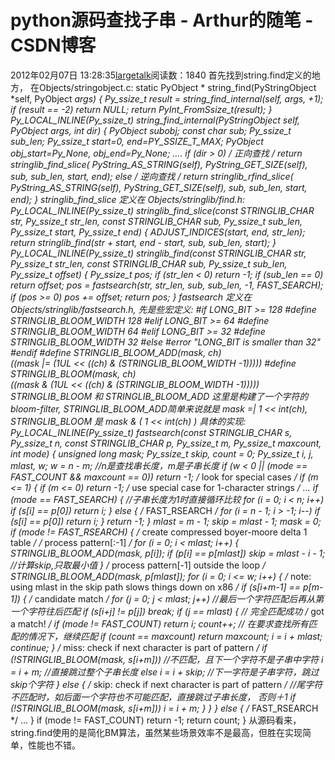 # python源码查找子串 - Arthur的随笔 - CSDN博客
2012年02月07日 13:28:35[largetalk](https://me.csdn.net/largetalk)阅读数：1840
首先找到string.find定义的地方， 在Objects/stringobject.c:
static PyObject *
string_find(PyStringObject *self, PyObject *args)
{
    Py_ssize_t result = string_find_internal(self, args, +1);
    if (result == -2)
        return NULL;
    return PyInt_FromSsize_t(result);
}
Py_LOCAL_INLINE(Py_ssize_t)
string_find_internal(PyStringObject *self, PyObject *args, int dir)
{
    PyObject *subobj;
    const char *sub;
    Py_ssize_t sub_len;
    Py_ssize_t start=0, end=PY_SSIZE_T_MAX;
    PyObject *obj_start=Py_None, *obj_end=Py_None;
    ....
    if (dir > 0)
        /* 正向查找 */
        return stringlib_find_slice(
            PyString_AS_STRING(self), PyString_GET_SIZE(self),
            sub, sub_len, start, end);
    else
        /* 逆向查找 */
        return stringlib_rfind_slice(
            PyString_AS_STRING(self), PyString_GET_SIZE(self),
            sub, sub_len, start, end);
}
stringlib_find_slice 定义在 Objects/stringlib/find.h:
Py_LOCAL_INLINE(Py_ssize_t)
stringlib_find_slice(const STRINGLIB_CHAR* str, Py_ssize_t str_len,
                     const STRINGLIB_CHAR* sub, Py_ssize_t sub_len,
                     Py_ssize_t start, Py_ssize_t end)
{
    ADJUST_INDICES(start, end, str_len);
    return stringlib_find(str + start, end - start, sub, sub_len, start);
}
Py_LOCAL_INLINE(Py_ssize_t)
stringlib_find(const STRINGLIB_CHAR* str, Py_ssize_t str_len,
               const STRINGLIB_CHAR* sub, Py_ssize_t sub_len,
               Py_ssize_t offset)
{
    Py_ssize_t pos;
    if (str_len < 0)
        return -1;
    if (sub_len == 0)
        return offset;
    pos = fastsearch(str, str_len, sub, sub_len, -1, FAST_SEARCH);
    if (pos >= 0)
        pos += offset;
    return pos;
}
fastsearch 定义在 Objects/stringlib/fastsearch.h, 先是些宏定义:
#if LONG_BIT >= 128
#define STRINGLIB_BLOOM_WIDTH 128
#elif LONG_BIT >= 64
#define STRINGLIB_BLOOM_WIDTH 64
#elif LONG_BIT >= 32
#define STRINGLIB_BLOOM_WIDTH 32
#else
#error "LONG_BIT is smaller than 32"
#endif
#define STRINGLIB_BLOOM_ADD(mask, ch) \
    ((mask |= (1UL << ((ch) & (STRINGLIB_BLOOM_WIDTH -1)))))
#define STRINGLIB_BLOOM(mask, ch)     \
    ((mask &  (1UL << ((ch) & (STRINGLIB_BLOOM_WIDTH -1)))))
STRINGLIB_BLOOM 和 STRINGLIB_BLOOM_ADD 这里是构建了一个字符的bloom-filter, STRINGLIB_BLOOM_ADD简单来说就是 mask =| 1 << int(ch), STRINGLIB_BLOOM 是 mask & ( 1 << int(ch) )
具体的实现:
Py_LOCAL_INLINE(Py_ssize_t)
fastsearch(const STRINGLIB_CHAR* s, Py_ssize_t n,
           const STRINGLIB_CHAR* p, Py_ssize_t m,
           Py_ssize_t maxcount, int mode)
{
    unsigned long mask;
    Py_ssize_t skip, count = 0;
    Py_ssize_t i, j, mlast, w;
    w = n - m; //n是查找串长度，m是子串长度
    if (w < 0 || (mode == FAST_COUNT && maxcount == 0))
        return -1;
    /* look for special cases */
    if (m <= 1) {
        if (m <= 0)
            return -1;
        /* use special case for 1-character strings */
        ...
        if (mode == FAST_SEARCH) {  //子串长度为1时直接循环比较
            for (i = 0; i < n; i++)
                if (s[i] == p[0])
                    return i;
        } else {    /* FAST_RSEARCH */
            for (i = n - 1; i > -1; i--)
                if (s[i] == p[0])
                    return i;
        }
        return -1;
    }
    mlast = m - 1;
    skip = mlast - 1;
    mask = 0;
    if (mode != FAST_RSEARCH) {
        /* create compressed boyer-moore delta 1 table */
        /* process pattern[:-1] */
        for (i = 0; i < mlast; i++) {
            STRINGLIB_BLOOM_ADD(mask, p[i]);
            if (p[i] == p[mlast])
                skip = mlast - i - 1; //计算skip,只取最小值
        }
        /* process pattern[-1] outside the loop */
        STRINGLIB_BLOOM_ADD(mask, p[mlast]);
        for (i = 0; i <= w; i++) {
            /* note: using mlast in the skip path slows things down on x86 */
            if (s[i+m-1] == p[m-1]) {
                /* candidate match */
                for (j = 0; j < mlast; j++) //最后一个字符匹配后再从第一个字符往后匹配
                    if (s[i+j] != p[j])
                        break;
                if (j == mlast) {  // 完全匹配成功
                    /* got a match! */
                    if (mode != FAST_COUNT)
                        return i;
                    count++; // 在要求查找所有匹配的情况下，继续匹配
                    if (count == maxcount)
                        return maxcount;
                    i = i + mlast;
                    continue;
                }
                /* miss: check if next character is part of pattern */
                if (!STRINGLIB_BLOOM(mask, s[i+m])) //不匹配，且下一个字符不是子串中字符
                    i = i + m; //直接跳过整个子串长度
                else
                    i = i + skip; //下一字符是子串字符，跳过skip个字符
            } else {
                /* skip: check if next character is part of pattern */
                //尾字符不匹配时，如后面一个字符也不可能匹配，直接跳过子串长度， 否则＋1
                if (!STRINGLIB_BLOOM(mask, s[i+m]))
                    i = i + m;
            }
        }
    } else {    /* FAST_RSEARCH */
        ...
    }
    if (mode != FAST_COUNT)
        return -1;
    return count;
}
从源码看来，string.find使用的是简化BM算法，虽然某些场景效率不是最高，但胜在实现简单，性能也不错。
